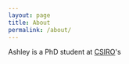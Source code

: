 ```yaml
---
layout: page
title: About
permalink: /about/
---
```


Ashley is a PhD student at [CSIRO](http://www.csiro.au/)'s
